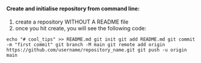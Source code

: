 #### Create and initialise repository from command line:

1. create a repository WITHOUT A README file
2. once you hit create, you will see the following code:

`echo "# cool_tips" >> README.md
git init
git add README.md
git commit -m "first commit"
git branch -M main
git remote add origin https://github.com/username/repository_name.git
git push -u origin main`
